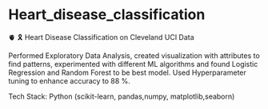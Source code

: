 # Heart_disease_classification
🫀 🎗️ Heart Disease Classification on Cleveland UCI Data

Performed Exploratory Data Analysis, created visualization with attributes to find patterns, experimented with different ML 
algorithms and found Logistic Regression and Random Forest to be best model. Used Hyperparameter tuning to enhance 
accuracy to 88 %. 

Tech Stack: Python (scikit-learn, pandas,numpy, matplotlib,seaborn)
